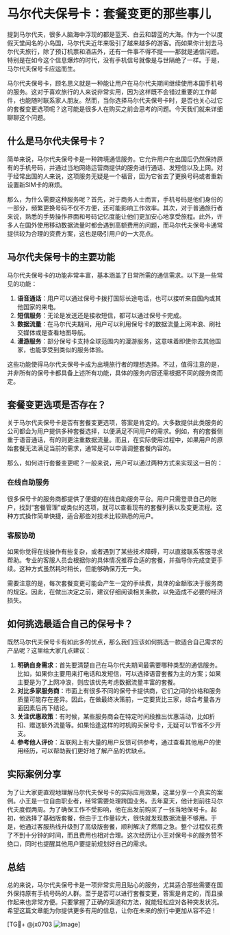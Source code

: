 # 马尔代夫保号卡：套餐变更的那些事儿

提到马尔代夫，很多人脑海中浮现的都是蓝天、白云和碧蓝的大海。作为一个以度假天堂闻名的小岛国，马尔代夫近年来吸引了越来越多的游客。而如果你计划去马尔代夫旅行，除了预订机票和酒店外，还有一件事不得不提——那就是通信问题。特别是在如今这个信息爆炸的时代，没有手机信号就像是与世隔绝了一样。于是，马尔代夫保号卡应运而生。

马尔代夫保号卡，顾名思义就是一种能让用户在马尔代夫期间继续使用本国手机号的服务。这对于喜欢旅行的人来说非常实用，因为这样既不会错过重要的工作邮件，也能随时联系家人朋友。然而，当你选择马尔代夫保号卡时，是否也关心过它的套餐变更选项呢？这可能是很多人在购买之前会思考的问题。今天我们就来详细聊聊这个问题。

## 什么是马尔代夫保号卡？

简单来说，马尔代夫保号卡是一种跨境通信服务。它允许用户在出国后仍然保持原有的手机号码，并通过当地网络运营商提供的服务进行通话、发短信以及上网。对于经常出国的人来说，这项服务无疑是一个福音，因为它省去了更换号码或者重新设置新SIM卡的麻烦。

那么，为什么需要这种服务呢？首先，对于商务人士而言，手机号码是他们身份的一部分，频繁更换号码不仅不方便，还可能影响工作效率。其次，对于普通旅行者来说，熟悉的手势操作界面和号码记忆度能让他们更加安心地享受旅程。此外，许多人在国外使用移动数据流量时都会遇到高额费用的问题，而马尔代夫保号卡通常提供较为合理的资费方案，这也是吸引用户的一大亮点。

## 马尔代夫保号卡的主要功能

马尔代夫保号卡的功能非常丰富，基本涵盖了日常所需的通信需求。以下是一些常见的功能：

1. **语音通话**：用户可以通过保号卡拨打国际长途电话，也可以接听来自国内或其他国家的来电。
2. **短信服务**：无论是发送还是接收短信，都可以通过保号卡完成。
3. **数据流量**：在马尔代夫期间，用户可以利用保号卡的数据流量上网冲浪、刷社交媒体或是查看地图导航。
4. **漫游服务**：部分保号卡支持全球范围内的漫游服务，这意味着即使你去其他国家，也能享受到类似的服务体验。

这些功能使得马尔代夫保号卡成为出境旅行者的理想选择。不过，值得注意的是，并非所有的保号卡都具备上述所有功能，具体的服务内容还需根据不同的服务商而定。

## 套餐变更选项是否存在？

关于马尔代夫保号卡是否有套餐变更选项，答案是肯定的。大多数提供此类服务的公司都会为用户提供多种套餐选择，以便满足不同用户的需求。例如，有的套餐侧重于语音通话，有的则更注重数据流量。而且，在实际使用过程中，如果用户的原始套餐无法满足当前的需求，通常是可以申请调整套餐内容的。

那么，如何进行套餐变更呢？一般来说，用户可以通过两种方式来实现这一目的：

### 在线自助服务

很多保号卡的服务商都提供了便捷的在线自助服务平台。用户只需登录自己的账户，找到“套餐管理”或类似的选项，就可以查看现有的套餐列表以及变更流程。这种方式操作简单快捷，适合那些对技术比较熟悉的用户。

### 客服协助

如果你觉得在线操作有些复杂，或者遇到了某些技术障碍，可以直接联系客服寻求帮助。专业的客服人员会根据你的具体情况推荐合适的套餐，并指导你完成变更手续。这种方式虽然耗时稍长，但能够确保万无一失。

需要注意的是，每次套餐变更可能会产生一定的手续费，具体的金额取决于服务商的规定。因此，在做出决定之前，建议仔细阅读相关条款，以免造成不必要的经济损失。

## 如何挑选最适合自己的保号卡？

既然马尔代夫保号卡有如此多的优点，那么我们应该如何挑选一款适合自己需求的产品呢？这里给大家几点建议：

1. **明确自身需求**：首先要清楚自己在马尔代夫期间最需要哪种类型的通信服务。比如，如果你主要用来打电话和发短信，可以选择语音套餐为主的方案；如果主要是为了上网冲浪，则应该优先考虑数据流量丰富的套餐。
2. **对比多家服务商**：市面上有很多不同的保号卡提供商，它们之间的价格和服务质量可能存在差异。因此，在做最终决策前，一定要货比三家，综合考量各方面因素后再下结论。
3. **关注优惠政策**：有时候，某些服务商会在特定时间段推出优惠活动，比如折扣、赠送额外流量等。如果恰逢这样的时机购买保号卡，无疑可以节省不少开支。
4. **参考他人评价**：互联网上有大量的用户反馈可供参考，通过查看其他用户的使用经历，可以帮助我们更好地了解产品的优缺点。

## 实际案例分享

为了让大家更直观地理解马尔代夫保号卡的实际应用效果，这里分享一个真实的案例。小王是一位自由职业者，经常需要处理跨国业务。去年夏天，他计划前往马尔代夫度假两周。为了确保工作不受影响，他在出发前购买了一张当地保号卡。起初，他选择了基础版套餐，但由于工作量较大，很快就发现数据流量不够用。于是，他通过客服热线升级到了高级版套餐，顺利解决了燃眉之急。整个过程仅花费了不到十分钟的时间，而且费用也相对合理。这次经历让小王对保号卡的服务赞不绝口，同时也提醒其他用户要提前规划好自己的需求。

## 总结

总的来说，马尔代夫保号卡是一项非常实用且贴心的服务，尤其适合那些需要在国外保持原有手机号码的人群。至于是否可以进行套餐变更，答案是肯定的，而且操作起来也非常方便。只要掌握了正确的渠道和方法，就能轻松应对各种突发状况。希望这篇文章能为你提供更多有用的信息，让你在未来的旅行中更加从容不迫！

[TG💪+ @jx0703 ![Image](https://github.com/user-attachments/assets/dbca1d08-cadb-493c-b0ec-ad6f7a83f270)]